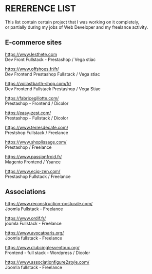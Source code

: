 
# RERERENCE LIST 


This list contain certain project that I was working on it completely,<br>
or partially during my jobs of Web Developer and my freelance activity.



## E-commerce sites

https://www.lesthete.com <br>
Dev Front Fullstack - Prestashop / Vega stiac 

https://www.offshoes.fr/fr/ <br>
Dev Frontend Prestashop Fullstack / Vega stiac 

https://voilastbarth-shop.com/fr/ <br>
Dev Frontend Fullstack Prestashop / Vega Stiac

https://fabricegillotte.com/ <br>
Prestashop - Frontend / Dicolor

https://easy-zest.com/ <br>
Prestashop - Fullstack / Dicolor

https://www.terresdecafe.com/<br>
Prestshop Fullstack  / Freelance 

https://www.shoplissage.com/<br>
Prestashop / Freelance

https://www.passionfroid.fr/ <br>
Magento  Frontend / Ysance

https://www.ecig-zen.com/<br>
Prestashop Fullstack /  Freelance


## Associations 

https://www.reconstruction-posturale.com/ <br>
Joomla Fullstack - Freelance

https://www.ordif.fr/ <br>
joomla Fullstack - Freelance

https://www.avocatparis.org/ <br>
Joomla fullstack - Freelance

https://www.clubcinglesventoux.org/ <br>
Frontend - full stack - Wordpress / Dicolor 

https://www.associationfigure2style.com/ <br>
Joomla fullstack - Freelance



